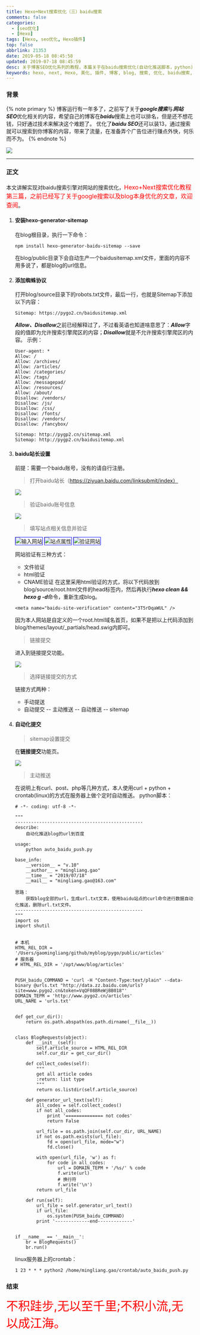 ```yaml
---
title: Hexo+Next搜索优化（三）baidu搜索
comments: false
categories:
  - [seo优化]
  - [Hexo]
tags: [Hexo, seo优化, Hexo插件]
top: false
abbrlink: 21353
date: 2019-05-18 08:45:58
updated: 2019-07-18 08:45:59
desc: 关于博客SEO优化系列的教程，本篇关于在baidu搜索优化(自动化推送脚本，python)
keywords: hexo, next, Hexo, 美化, 插件, 博客, blog, 搜索, 优化, baidu搜索, SEO
---
```


### 背景
{% note primary %}
博客运行有一年多了，之前写了关于***google搜索***与***网站SEO***优化相关的内容，希望自己的博客在***baidu***搜索上也可以排名，但是还不想花钱，只好通过技术来解决这个难题了。
优化了***baidu SEO***还可以装13，通过搜索就可以搜索到你博客的内容，带来了流量，在准备弄个广告位进行赚点外快，何乐而不为。
{%  endnote %}

![](/images/article_seo_baidu.jpg)

<!--more-->

<hr />


### 正文
本文讲解实现对baidu搜索引擎对网站的搜索优化，<font size="3" color="red">Hexo+Next搜索优化教程第三篇，之前已经写了关于google搜索以及blog本身优化的文章，欢迎查阅</font>。

1. #### 安装hexo-generator-sitemap

    在blog根目录，执行一下命令：
    ```
    npm install hexo-generator-baidu-sitemap --save
    ```
    在blog/public目录下会自动生产一个baidusitemap.xml文件，里面的内容不用多说了，都是blog的url信息。

2. #### 添加蜘蛛协议

    打开blog/source目录下的robots.txt文件，最后一行，也就是Sitemap下添加以下内容：
    ```
    Sitemap: https://pygo2.cn/baidusitemap.xml
    ```
    ***Allow、Disallow***之前已经解释过了，不过看英语也知道啥意思了：***Allow***字段的值即为允许搜索引擎爬区的内容；***Disallow***就是不允许搜索引擎爬区的内容。
    示例：
    ```
    User-agent: *
    Allow: /
    Allow: /archives/
    Allow: /articles/
    Allow: /categories/
    Allow: /tags/
    Allow: /messagepad/
    Allow: /resources/
    Allow: /about/
    Disallow: /vendors/
    Disallow: /js/
    Disallow: /css/
    Disallow: /fonts/
    Disallow: /vendors/
    Disallow: /fancybox/

    Sitemap: http://pygp2.cn/sitemap.xml
    Sitemap: http://pygp2.cn/baidusitemap.xml
    ```

3. #### baidu站长设置

    前提：需要一个baidu账号，没有的请自行注册。

    > 打开baidu站长（https://ziyuan.baidu.com/linksubmit/index）

    ![](baidu_zhandian.png)

    > 验证baidu账号信息

    ![](baidu_xinxi.png)

    > 填写站点相关信息并验证

    <img src="baidu_site_1.png" style="border:1.5px solid blue" alt="输入网站"/>

    <img src="baidu_site_2.png" style="border:1.5px solid blue" alt="站点属性"/>

    <img src="baidu_site_3.png" style="border:1.5px solid blue" alt="验证网站"/>

    网站验证有三种方式：

    - 文件验证
    - html验证
    - CNAME验证
    在这里采用html验证的方式，将以下代码放到blog/source/root.html文件的head标签内，然后再执行***hexo clean && hexo g -d***命令，重新生成blog。
    ```
    <meta name="baidu-site-verification" content="3T5rDqaWUL" />
    ```
    因为本人网站是自定义的一个root.html域名首页，如果不是把以上代码添加到blog/themes/layout/_partials/head.swig内即可。

    > 链接提交

    进入到链接提交功能。

    ![](baidu_link_commit.png)

    > 选择链接提交的方式

    链接方式两种：
    - 手动提送
    - 自动提交
        -- 主动推送
        -- 自动推送
        -- sitemap

4. #### 自动化提交

    > sitemap设置提交

    在**链接提交**功能页。

    ![](sitemap.png)

    > 主动推送

    在说明上有curl、post、php等几种方式，本人使用curl + python + crontab(linux)的方式在服务器上做个定时自动推送。
    python脚本：
    ```
    # -*- coding: utf-8 -*-

    """
    ------------------------------------------------
    describe:
        自动化推送blog的url到百度

    usage:
        python auto_baidu_push.py

    base_info:
        __version__ = "v.10"
        __author__ = "mingliang.gao"
        __time__ = "2019/07/18"
        __mail__ = "mingliang.gao@163.com"

    思路：
        获取blog全部的url，生成url.txt文本，使用baidu站点的curl命令进行数据自动化推送，删除url.txt文件。
    ------------------------------------------------
    """
    import os
    import shutil


    # 本机
    HTML_REL_DIR = '/Users/gaomingliang/github/myblog/pygo/public/articles'
    # 服务器
    # HTML_REL_DIR = '/opt/www/blog/articles'


    PUSH_baidu_COMMAND = 'curl -H "Content-Type:text/plain" --data-binary @urls.txt "http://data.zz.baidu.com/urls?site=www.pygo2.cn&token=VqQF08BReWjBB018"'
    DOMAIN_TEPM = 'http://www.pygo2.cn/articles'
    URL_NAME = 'urls.txt'


    def get_cur_dir():
        return os.path.abspath(os.path.dirname(__file__))


    class BlogRequests(object):
        def __init__(self):
            self.article_source = HTML_REL_DIR
            self.cur_dir = get_cur_dir()

        def collect_codes(self):
            """
            get all article codes
            :return: list type
            """
            return os.listdir(self.article_source)

        def generator_url_text(self):
            all_codes = self.collect_codes()
            if not all_codes:
                print '============== not codes'
                return False

            url_file = os.path.join(self.cur_dir, URL_NAME)
            if not os.path.exists(url_file):
                fd = open(url_file, mode="w")
                fd.close()

            with open(url_file, 'w') as f:
                for code in all_codes:
                    url = DOMAIN_TEPM + '/%s/' % code
                    f.write(url)
                    # 换行符
                    f.write('\n')
            return url_file

        def run(self):
            url_file = self.generator_url_text()
            if url_file:
                os.system(PUSH_baidu_COMMAND)
            print '-------------end-------------'


    if __name__ == '__main__':
        br = BlogRequests()
        br.run()
    ```
    linux服务器上的crontab：
    ```
    1 23 * * * python2 /home/mingliang.gao/crontab/auto_baidu_push.py
    ```
    

### 结束

<font size=6.5 color='red'>不积跬步,无以至千里;不积小流,无以成江海。</font>
